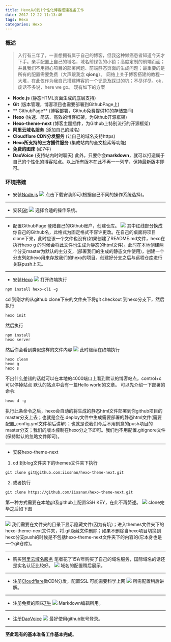 ```yaml
---
title: Hexo从0到1个性化博客搭建准备工作
date: 2017-12-22 11:13:46
tags: Hexo
categories: Hexo
---
```


### 概述
> 入行有三年了，一直想拥有属于自己的博客，但我这种懒癌患者知道今天才下手。亲手配置上自己的域名，域名前绿色的小锁；高度定制的前端页面；并且我们不用担心项目的部署问题、前端静态页面的生成问题；最重要的是所有的配置需要免费（大声跟我念 **qiong**）。
网络上关于博客搭建的教程一大堆，在此仅作为我自己搭建博客的一个记录及踩过的坑；不尽详尽。ok，废话不多说，here we go。
现有如下的方案
- **Node.js** (静态HTML页面生成的底层支持)
- **Git** (版本管理，博客项目也需要部署到GithubPage上)
- ** GithubPage** (博客部署，Github免费提供1G的存储空间)
- **Hexo** (快速、简洁、高效的博客框架，为Github开源框架)
- **Hexo-theme-next** (博客主题插件，为Github上特别流行的开源框架)
- **阿里云域名服务** (添加自己的域名)
- **Cloudflare CDN分发服务** (让自己的域名支持https)
- **Hexo所支持的三方插件服务** (集成站内的全文检索等功能)
- **免费的图床** (如7牛)
- **DaoVoice** (支持站内时时聊天)
此外，只要你会**markdown**，就可以打造属于自己的个性化的博客站点。以上所有版本在此不再一一列举，保持最新版本即可。


### 环境搭建
- 安装[Node.js](https://nodejs.org/zh-cn/)
![](https://t1.aixinxi.net/o_1c1ugl7i54uvf0fkvra2l11jba.png-w.jpg)
点击下载安装即可(根据自己不同的操作系统选择)。
---
- 安装[Git](https://git-scm.com/)
![](https://t1.aixinxi.net/o_1c1uh6db42ou10gs1cpnbnm1fg7a.png-w.jpg)
选择合适的操作系统。
---
- 配置GithubPage
登陆自己的Github账户，创建仓库。
![](https://t1.aixinxi.net/o_1c1uk568c1huh10b81op4183n1m3ea.png-w.jpg)
其中红线部分换成你自己的Github名，此格式为固定格式不容许更改。在自己的桌面将项目clone下来，此时应该一个文件也没有(如果创建了README.md文件，hexo在执行hexo g 的时候会将此文件也生成为静态的html文件)。此时在本地创建两个分支master为默认的主分支，(部署我们的生成的静态文件使用)，创建一个分支列如hexo用来存放我们的hexo的项目。创建好分支之后与远程仓库进行关联push上去。
---
- 安装[Hexo](https://hexo.io/zh-cn/index.html) 
![](https://t1.aixinxi.net/o_1c1uhgdt91ts7apf1nnk1foed37a.png-w.jpg)
打开终端执行
```
npm install hexo-cli -g
```
cd 到刚才的从github clone下来的文件夹下将git checkout 到hexo分支下，然后执行
```
hexo init
```
然后执行
```
npm install
hexo server
```
然后你会看到类似这样的文件内容
![](https://t1.aixinxi.net/o_1c1uhrp9i1dmev3g5e7crdioua.png-w.jpg)
此时继续在终端执行
```
hexo clean
hexo g
hexo s
```
不出什么差错的话就可以在本地的4000端口上看到默认的博客站点，control+c可以停掉站点
默认的站点中会有一篇Hello world的文章。
可以先介绍一下部署的命令:
```
hexo d -g
```

执行此条命令之后，hexo会自动的将生成的静态html文件部署到你github项目的master分支上去；也就是会在.deploy文件中生成需要部署的静态html文件(需要配置_config.yml文件稍后讲解)；也就是说我们今后不用刻意的push项目的master分支；我们的版本控制在hexo分之下即可。我们也不用配置.gitignore文件(保持默认的忽略文件即可)。

---
- 安装hexo-theme-next
1. cd 到blog文件夹下的themes文件夹下执行
```
git clone git@github.com:iissnan/hexo-theme-next.git
```
2. 或者执行
```
git clone https://github.com/iissnan/hexo-theme-next.git
```
第一种方式需要在本地git及github上配置SSH KEY，在此不再赘述。
![](https://t1.aixinxi.net/o_1c1uil0ghjts1d7ovd177p78a.png-w.jpg)
clone完毕之后如下图


---
![](https://t1.aixinxi.net/o_1c1ul9kr91ce114i7ku417vcehoa.png-w.jpg)
我们需要在文件夹的目录下显示隐藏文件(因为有坑)；进入themes文件夹下的hexo-theme-next文件夹，将.git隐藏文件删除；如果不删除当hexo项目切换到hexo分支push的时候是不包括hexo-theme-next文件夹下的内容的(它本身也是一个git仓库)。

---
- 购买[阿里云域名服务](https://cn.aliyun.com)
笔者花了15¥/年购买了自己的域名服务，国际域名的话还是实名认证比较好。
![](https://t1.aixinxi.net/o_1c1umpavt3vv1kfp1u5o549fa.png-w.jpg)
域名的配置稍后展示。

---
- 注册[Cloudflare](https://www.cloudflare.com)做CDN分发，配置SSL
可能需要科学上网
![](https://t1.aixinxi.net/o_1c1umvn7nd49tq0119prvcpnca.png-w.jpg)
所需配置稍后讲解。

---
- 注册免费的图床[7牛](https://www.qiniu.com)
![](https://t1.aixinxi.net/o_1c1un6df1lu01lkv1kvkpam12npa.png-w.jpg)
Markdown编辑所用。

---
- 注册[DaoVoice](https://account.daocloud.io/signin)
![](https://t1.aixinxi.net/o_1c1unbgru16ek1aetu9g1noe2lba.png-w.jpg)
最好使用github账号登录。

---
**至此现有的基本准备工作基本完成**。













































































































































